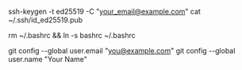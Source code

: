 ssh-keygen -t ed25519 -C "your_email@example.com"
cat ~/.ssh/id_ed25519.pub

rm ~/.bashrc && ln -s bashrc ~/.bashrc

git config --global user.email "you@example.com"
git config --global user.name "Your Name"
